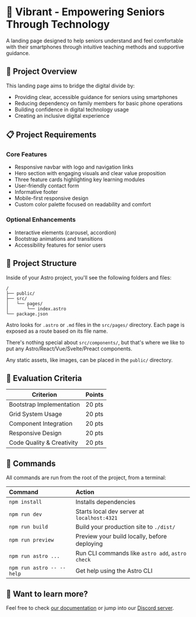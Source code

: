 # 📱 Vibrant - Empowering Seniors Through Technology

A landing page designed to help seniors understand and feel comfortable with their smartphones through intuitive teaching methods and supportive guidance.

## 🎯 Project Overview

This landing page aims to bridge the digital divide by:
- Providing clear, accessible guidance for seniors using smartphones
- Reducing dependency on family members for basic phone operations
- Building confidence in digital technology usage
- Creating an inclusive digital experience

## 📋 Project Requirements

### Core Features
- Responsive navbar with logo and navigation links
- Hero section with engaging visuals and clear value proposition
- Three feature cards highlighting key learning modules
- User-friendly contact form
- Informative footer
- Mobile-first responsive design
- Custom color palette focused on readability and comfort

### Optional Enhancements
- Interactive elements (carousel, accordion)
- Bootstrap animations and transitions
- Accessibility features for senior users

## 🚀 Project Structure

Inside of your Astro project, you'll see the following folders and files:

```text
/
├── public/
├── src/
│   └── pages/
│       └── index.astro
└── package.json
```

Astro looks for `.astro` or `.md` files in the `src/pages/` directory. Each page is exposed as a route based on its file name.

There's nothing special about `src/components/`, but that's where we like to put any Astro/React/Vue/Svelte/Preact components.

Any static assets, like images, can be placed in the `public/` directory.

## 💯 Evaluation Criteria

| Criterion | Points |
|-----------|---------|
| Bootstrap Implementation | 20 pts |
| Grid System Usage | 20 pts |
| Component Integration | 20 pts |
| Responsive Design | 20 pts |
| Code Quality & Creativity | 20 pts |

## 🧞 Commands

All commands are run from the root of the project, from a terminal:

| Command                   | Action                                           |
| :------------------------ | :----------------------------------------------- |
| `npm install`             | Installs dependencies                            |
| `npm run dev`             | Starts local dev server at `localhost:4321`      |
| `npm run build`           | Build your production site to `./dist/`          |
| `npm run preview`         | Preview your build locally, before deploying     |
| `npm run astro ...`       | Run CLI commands like `astro add`, `astro check` |
| `npm run astro -- --help` | Get help using the Astro CLI                     |

## 👀 Want to learn more?

Feel free to check [our documentation](https://docs.astro.build) or jump into our [Discord server](https://astro.build/chat).
